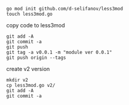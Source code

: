 ```
go mod init github.com/d-selifanov/less3mod
touch less3mod.go
```
copy code to less3mod

```
git add -A
git commit -a
git push
git tag -a v0.0.1 -m "module ver 0.0.1"
git push origin --tags
```

create v2 version

```
mkdir v2
cp less3mod.go v2/
git add -A
git commit -a
```
